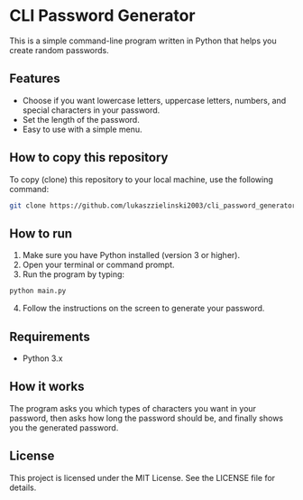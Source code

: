# CLI Password Generator

This is a simple command-line program written in Python that helps you create random passwords.

## Features

- Choose if you want lowercase letters, uppercase letters, numbers, and special characters in your password.
- Set the length of the password.
- Easy to use with a simple menu.

## How to copy this repository

To copy (clone) this repository to your local machine, use the following command:

```bash
git clone https://github.com/lukaszzielinski2003/cli_password_generator.git
```

## How to run

1. Make sure you have Python installed (version 3 or higher).
2. Open your terminal or command prompt.
3. Run the program by typing:

```bash
python main.py
```

4. Follow the instructions on the screen to generate your password.

## Requirements

- Python 3.x

## How it works

The program asks you which types of characters you want in your password, then asks how long the password should be, and finally shows you the generated password.

## License

This project is licensed under the MIT License. See the LICENSE file for details.
